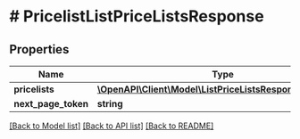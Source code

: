 # # PricelistListPriceListsResponse


## Properties 


Name | Type | Description | Notes
------------ | ------------- | ------------- | -------------
**pricelists**| [**\OpenAPI\Client\Model\ListPriceListsResponsePriceList[]**](ListPriceListsResponsePriceList.md) |   | [optional]
**next_page_token**| **string** |   | [optional]


[[Back to Model list]](../../README.md#models) [[Back to API list]](../../README.md#endpoints) [[Back to README]](../../README.md)


